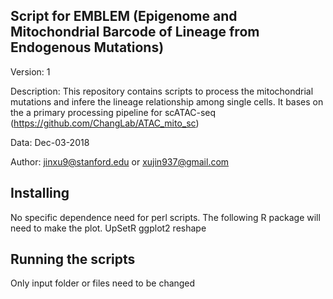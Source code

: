 ## Script for EMBLEM (Epigenome and Mitochondrial Barcode of Lineage from Endogenous Mutations) 

Version: 1 

Description:  This repository contains scripts to process the mitochondrial mutations and infere the lineage relationship among single cells. It bases on the a primary processing pipeline for scATAC-seq (https://github.com/ChangLab/ATAC_mito_sc)

Data: Dec-03-2018

Author: jinxu9@stanford.edu or xujin937@gmail.com

## Installing 
No specific dependence need for perl scripts. 
The following R package will need to make the plot. 
UpSetR
ggplot2
reshape

## Running the scripts
Only input folder or files need to be changed 



